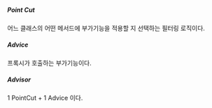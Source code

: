 ##### Point Cut

어느 클래스의 어떤 메서드에 부가기능을 적용할 지 선택하는 필터링 로직이다. 
##### Advice

프록시가 호출하는 부가기능이다. 
##### Advisor

1 PointCut + 1 Advice 이다. 
